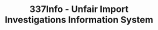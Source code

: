 ---
layout: default
bigquery: https://console.cloud.google.com/bigquery?p=patents-public-data&d=usitc_investigations&page=dataset&project=sheets-management-319211
citation: US International Trade Commission 337Info Unfair Import Investigations Information
  System
contributors: US International Trade Comission
cost: None
description: US International Trade Commission 337Info Unfair Import Investigations
  Information System contains data on investigations done under Section 337. Section
  337 declares the infringement of certain statutory intellectual property rights
  and other forms of unfair competition in import trade to be unlawful practices.
  Most Section 337 investigations involve allegations of patent or registered trademark
  infringement.
documentation: FAQ and tutorial available on the site
last_edit: Mon, 04 Apr 2022 19:10:40 GMT
location: https://pubapps2.usitc.gov/337external/
maintained_by: US International Trade Comission
schema_fields: '[''id'', ''patentNumber'', ''dateCreated'', ''finalIdOnViolationDue'',
  ''currentActiveALJ'', ''copyrightNumbers'', ''scheduledEndDateEvidHear'', ''markmanHearing'',
  ''issueDateOtherNonFinal'', ''dateComplaintFiled'', ''ouiiParticipation'', ''docketNo'',
  ''lastUpdated'', ''finalIdOnViolationIssue'', ''teoIdDueDate'', ''aljAssigned'',
  ''finalDetNoViolation'', ''targetDate'', ''htsNumbers'', ''teoIdIssueDate'', ''scheduledStartDateEvidHear'',
  ''complainant'', ''gcAttorney'', ''actualEndDateEvidHear'', ''currentStatus'', ''publication_number'',
  ''finalDetViolation'', ''trademarkNumbers'', ''patentNumbers'', ''investigationTermDate'',
  ''startDateMarkmanHearing'', ''cafcAppeals'', ''invUnfairAct'', ''respondent'',
  ''investigationType'', ''endDateMarkmanHearing'', ''dateOfPublicationFrNotice'',
  ''internalRemand'', ''teoReliefGranted'', ''ouiiAttorney'', ''teoProceedingInvolved'',
  ''actualStartDateEvidHear'', ''title'', ''investigationNo'', ''reportingRequirements'']'
shortname: unfair_import_investigations
tags:
- import
- legal
- trade
timeframe: 2008-2021 (prior to 2008 downloadable as a JSON file)
title: 337Info - Unfair Import Investigations Information System
uuid: 2721f5ec-e599-4890-9265-9706719fc71e
---